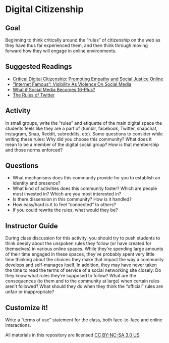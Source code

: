 # Digital Citizenship

## Goal

Beginning to think critically around the “rules” of citizenship on the web as they have thus far experienced them, and then think through moving forward how they will engage in online environments.

## Suggested Readings

* [Critical Digital Citizenship: Promoting Empathy and Social Justice Online](http://dmlcentral.net/critical-digital-citizenship-empathy-social-justice-online/)
* [“Internet Famous”: Visibility As Violence On Social Media](https://modelviewculture.com/pieces/internet-famous-visibility-as-violence-on-social-media)
* [What if Social Media Becomes 16-Plus?](https://medium.com/bright/what-if-social-media-becomes-16-plus-866557878f7)
* [The Rules of Twitter](http://www.digitalpedagogylab.com/hybridped/rules-twitter/)

## Activity

In small groups, write the “rules” and etiquette of the main digital space the students feels like they are a part of (tumblr, facebook, Twitter, snapchat, instagram, Snap, Reddit, subreddits, etc). Some questions to consider while writing these rules: Why did you choose this community? What does it mean to be a member of the digital social group? How is that membership and those norms enforced?

## Questions

* What mechanisms does this community provide for you to establish an identity and presence?
* What kind of activities does this community foster? Which are people most invested in? Which are you most interested in?
* Is there dissension in this community? How is it handled?
* How easy/hard is it to feel “connected” to others?
* If you could rewrite the rules, what would they be?

## Instructor Guide

During class discussion for this activity, you should try to push students to think deeply about the unspoken rules they follow (or have created for themselves) in various online spaces. While they’re spending large amounts of their time engaged in these spaces, they’ve probably spent very little time thinking about the choices they make that impact the way a community develops and self-manages itself. In addition, they may have never taken the time to read the terms of service of a social networking site closely. Do they know what rules they’re supposed to follow? What are the consequences (to them and to the community at large) when certain rules aren’t followed? What should they do when they think the “official” rules are unfair or inappropriate?

## Customize it!

Write a “terms of use” statement for the class, both face-to-face and online interactions.

All materials in this repository are licensed [CC BY-NC-SA 3.0 US](https://creativecommons.org/licenses/by-nc-sa/3.0/us/)
